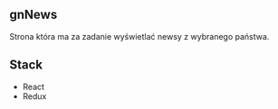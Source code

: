 ## gnNews
Strona która ma za zadanie wyświetlać newsy z wybranego państwa.

## Stack
 - React
 - Redux
